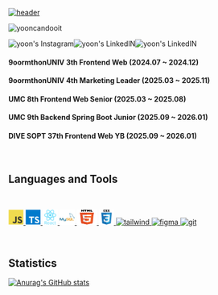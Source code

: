 <div>
  <!--Header-->
  
[  ![header](https://capsule-render.vercel.app/api?type=blur&color=gradient&height=300&section=hearder&text=Yoonji%20Kim%&%&fontSize=60)
](https://capsule-render.vercel.app/api?type=blur&height=300&color=gradient&text=Yoon)
</div>

  <p align="left"> <img src="https://komarev.com/ghpvc/?username=yooncandooit&label=Profile%20views&color=0e75b6&style=flat" alt="yooncandooit" /> </p>

<a href="https://instagram.com/yooncandooit" target="_blank">
  <img align="left" alt="yoon's Instagram" height="30px" src="https://raw.githubusercontent.com/hussainweb/hussainweb/main/icons/instagram.png" />
</a>
<a href="https://www.linkedin.com/in/%EC%9C%A4%EC%A7%80-%EA%B9%80-857a35320/" target="_blank">
  <img align="left" alt="yoon's LinkedIN" height="30px" src="https://raw.githubusercontent.com/hussainweb/hussainweb/main/icons/linkedin.png" />
</a>
<a href="https://velog.io/@dotsi0/posts" target="_blank">
  <img align="left" alt="yoon's LinkedIN" height="30px"
    src="https://pbs.twimg.com/profile_images/1228368893321736193/Ov0og7E8_400x400.jpg" />
</a>

<br />

<div>
  <!--Body-->
  
#### 9oormthonUNIV 3th Frontend Web (2024.07 ~ 2024.12) <br/>
#### 9oormthonUNIV 4th Marketing Leader (2025.03 ~ 2025.11) <br/>
#### UMC 8th Frontend Web Senior (2025.03 ~ 2025.08) <br/>
#### UMC 9th Backend Spring Boot Junior (2025.09 ~ 2026.01) <br/>
#### DIVE SOPT 37th Frontend Web YB (2025.09 ~ 2026.01) <br/>

<br />

## Languages and Tools
<br />
<p align="left">
  <a href="https://developer.mozilla.org/en-US/docs/Web/JavaScript" target="_blank" rel="noreferrer">
    <img src="https://raw.githubusercontent.com/devicons/devicon/master/icons/javascript/javascript-original.svg" alt="javascript" height="30"/>
  </a>
  <a href="https://www.typescriptlang.org/" target="_blank" rel="noreferrer">
    <img src="https://raw.githubusercontent.com/devicons/devicon/master/icons/typescript/typescript-original.svg" alt="typescript" height="30"/>
  </a>
  <a href="https://reactjs.org/" target="_blank" rel="noreferrer">
    <img src="https://raw.githubusercontent.com/devicons/devicon/master/icons/react/react-original-wordmark.svg" alt="react" height="30"/>
  </a>
  
  <a href="https://www.mysql.com/" target="_blank" rel="noreferrer">
    <img src="https://raw.githubusercontent.com/devicons/devicon/master/icons/mysql/mysql-original-wordmark.svg" alt="mysql" height="30"/>
   </a>
  
  <a href="https://www.w3.org/html/" target="_blank" rel="noreferrer">
    <img src="https://raw.githubusercontent.com/devicons/devicon/master/icons/html5/html5-original-wordmark.svg" alt="html5" width="40" height="30"/>
  </a>
  <a href="https://www.w3schools.com/css/" target="_blank" rel="noreferrer">
     <img src="https://raw.githubusercontent.com/devicons/devicon/master/icons/css3/css3-original-wordmark.svg" alt="css3" height="30"/>
  </a> 

  <a href="https://tailwindcss.com/" target="_blank" rel="noreferrer">
    <img src="https://www.vectorlogo.zone/logos/tailwindcss/tailwindcss-icon.svg" alt="tailwind" height="30"/>
  </a>
  
   <a href="https://www.figma.com/" target="_blank" rel="noreferrer">
    <img src="https://www.vectorlogo.zone/logos/figma/figma-icon.svg" alt="figma" height="30"/>
  </a>
  
  <a href="https://git-scm.com/" target="_blank" rel="noreferrer">
    <img src="https://www.vectorlogo.zone/logos/git-scm/git-scm-icon.svg" alt="git" height="30"/>
  </a>
</p>
<br />


  ## Statistics 
  <div align="left">
    
[![Anurag's GitHub stats](https://github-readme-stats.vercel.app/api?username=yooncandooit&show_icons=true&theme=transparent&show=reviews,discussions_started,discussions_answered,prs_merged,prs_merged_percentage)](https://github.com/anuraghazra/github-readme-stats)

</div>

<!--
**yooncandooit/yooncandooit** is a ✨ _special_ ✨ repository because its `README.md` (this file) appears on your GitHub profile.

Here are some ideas to get you started:

- 🔭 I’m currently working on ...
- 🌱 I’m currently learning ...
- 👯 I’m looking to collaborate on ...
- 🤔 I’m looking for help with ...
- 💬 Ask me about ...
- 📫 How to reach me: ...
- 😄 Pronouns: ...
- ⚡ Fun fact: ...
-->
